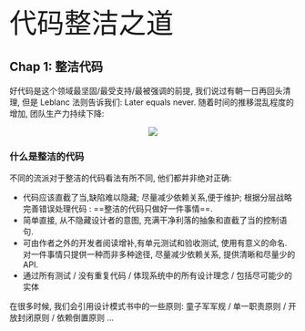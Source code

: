 <font size=10> 代码整洁之道</font>

## Chap 1: 整洁代码
好代码是这个领域最坚固/最受支持/最被强调的前提, 我们说过有朝一日再回头清理, 但是 Leblanc 法则告诉我们: Later equals never. 随着时间的推移混乱程度的增加, 团队生产力持续下降:<div align=center><img src="https://i.imgur.com/LObhszJ.png"/></div> 

### 什么是整洁的代码
不同的流派对于整洁的代码看法有所不同, 他们都并非绝对正确:
* 代码应该直截了当,缺陷难以隐藏; 尽量减少依赖关系,便于维护; 根据分层战略完善错误处理代码 : ==整洁的代码只做好一件事情==.
* 简单直接, 从不隐藏设计者的意图, 充满干净利落的抽象和直截了当的控制语句.
* 可由作者之外的开发者阅读增补,有单元测试和验收测试, 使用有意义的命名. 对一件事情只提供一种而非多种途径, 尽量减少依赖关系, 提供清晰和尽量少的 API.
* 通过所有测试 / 没有重复代码 / 体现系统中的所有设计理念 / 包括尽可能少的实体

在很多时候, 我们会引用设计模式书中的一些原则: 童子军军规 / 单一职责原则 / 开放封闭原则 / 依赖倒置原则 ...